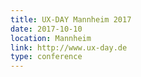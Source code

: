 ```yaml
---
title: UX-DAY Mannheim 2017
date: 2017-10-10
location: Mannheim
link: http://www.ux-day.de
type: conference
---
```

